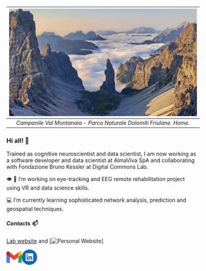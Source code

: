 | ![CampanileValMontanaia](montanaia.png) | 
|:--:| 
| *Campanile Val Montanaia - Parco Naturale Dolomiti Friulane. Home.* |

### Hi all! 👋

Trained as cognitive neuroscientist and data scientist,  I am now working as a software developer and data scientist at AlmaViva SpA and collaborating
with Fondazione Bruno Kessler at Digital Commons Lab.

👁️ 🧠 I’m working on eye-tracking and EEG remote rehabilitation project using VR and data science skills.

💻 I’m currently learning sophisticated network analysis, prediction and geospatial techniques. 

##### Contacts 📫

[Lab website](https://dcl.fbk.eu/) and [![Personal Website](https://davidebrex.github.io/)]

<div style="display: flex; align-items: center;">
    <a href="mailto:leo.venturoso@gmail.com" style="margin-right: "20px";">
        <img src="gmail-icon.png" alt="gmail logo" width="40px" />
    </a>
    <a href="https://www.linkedin.com/in/leonardo-venturoso/">
        <img src="linkedin.png" alt="LinkedIn logo" width="40px" />
    </a>
</div>
